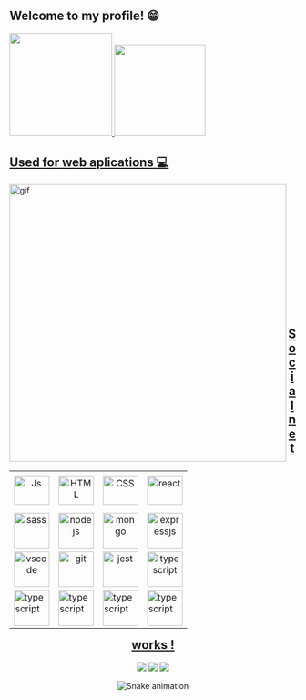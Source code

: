 ## Welcome to my profile! 😁

 <div>
   <a href="https://github.com/Pedro-Henrique-dos-Santos">
   <img height="180em" src="https://github-readme-stats.vercel.app/api?username=Pedro-Henrique-dos-Santos&show_icons=true&theme=synthwave&include_all_commits=true&count_private=true"/>
   <img height="160em" src="https://github-readme-stats.vercel.app/api/top-langs/?username=Pedro-Henrique-dos-Santos&layout=compact&langs_count=6&theme=synthwave"/>

</div>
 <h2>Used for web aplications 💻</h2>
 <img src="./Anime+Blogging_gif (480×270).gif" "height="292" width="486" alt="gif" align="left"/>
<table align="right">
  <tr height="72px">
   <td align="center">
     <img align="center" alt="Js" height="50" width="62" src="https://skillicons.dev/icons?i=javascript">
    </td>
   <td align="center">
     <img align="center" alt="HTML" height="50" width="62" src="https://skillicons.dev/icons?i=html">
   </td>
   <td align="center">
     <img align="center" alt="CSS" height="50" width="62" src="https://skillicons.dev/icons?i=css">
   </td>
   <td align="center">
     <img src="https://skillicons.dev/icons?i=react" height="50" width="62" alt="react" align="center" />
   </td>
  </tr>
 <tr >
  <td align="center">
  <img src="https://skillicons.dev/icons?i=sass" "height="50" width="62" alt="sass" align="center"/>
 </td>
   <td align="center">                                                                                                                                                 
  <img src="https://skillicons.dev/icons?i=nodejs" "height="50" width="62" alt="nodejs" align="center"/>
  </td>
   <td align="center">
  <img src="https://skillicons.dev/icons?i=mongodb" "height="50" width="62" alt="mongo" align="center" />
 </td>
 <td align="center">                                                                                                                                                   
  <img src="https://skillicons.dev/icons?i=expressjs" "height="50" width="62" alt="expressjs" align="center"/>
  </td>
 </tr>
  <tr >
  <td align="center">
  <img src="https://skillicons.dev/icons?i=redux" "height="50" width="62" alt="vscode" align="center"/>
 </td>
   <td align="center">                                                                                                                                                 
  <img src="https://skillicons.dev/icons?i=git" "height="50" width="62" alt="git" align="center"/>
  </td>
   <td align="center">
  <img src="https://skillicons.dev/icons?i=nestjs" "height="50" width="62" alt="jest" align="center" />
 </td>
 <td align="center">                                                                                                                                                   
  <img src="https://skillicons.dev/icons?i=ts" "height="50" width="62" alt="typescript" align="center"/>
  </td>
 </tr>
 <tr>
  <td>
   <img src="https://skillicons.dev/icons?i=vscode" "height="50" width="62" alt="typescript" align="center"/>
  </td>
  <td>
   <img src="https://skillicons.dev/icons?i=styledcomponents" "height="50" width="62" alt="typescript" align="center"/>
  </td>     
  <td>
   <img src="https://skillicons.dev/icons?i=mysql" "height="50" width="62" alt="typescript" align="center"/>
  </td>   
    <td>
   <img src="https://skillicons.dev/icons?i=prisma" "height="50" width="62" alt="typescript" align="center"/>
  </td>                                                                                                         
   </table>                
                 
</div>
 
 <br>
  <br>
<br>
<br>
<br>                                                                                                           
<br>
<br>
<br>
<br>
<br>
<br>     
<br>
<br>                                                                                                           
  <h2 align="center">Social networks !</h2>
 
<div align="center"> 
  
  <a href="https://www.instagram.com/ptb0y/" target="_blank"><img src="https://img.shields.io/badge/-Instagram-%23E4405F?style=for-the-badge&logo=instagram&logoColor=white" target="_blank"></a>
  <a href = ""><img src="https://img.shields.io/badge/-Gmail-%23333?style=for-the-badge&logo=gmail&logoColor=white" target="_blank"></a>
  <a href="" target="_blank"><img src="https://img.shields.io/badge/-LinkedIn-%230077B5?style=for-the-badge&logo=linkedin&logoColor=white" target="_blank"></a> 
 
  ![Snake animation](https://github.com/Pedro-Henrique-dos-Santos/Pedro-Henrique-dos-Santos/blob/output/github-contribution-grid-snake.svg)

</div>
